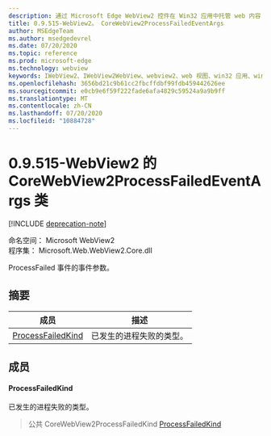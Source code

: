 ```yaml
---
description: 通过 Microsoft Edge WebView2 控件在 Win32 应用中托管 web 内容
title: 0.9.515-WebView2。 CoreWebView2ProcessFailedEventArgs
author: MSEdgeTeam
ms.author: msedgedevrel
ms.date: 07/20/2020
ms.topic: reference
ms.prod: microsoft-edge
ms.technology: webview
keywords: IWebView2、IWebView2WebView、webview2、web 视图、win32 应用、win32、edge、ICoreWebView2、ICoreWebView2Controller、浏览器控件、边缘 html
ms.openlocfilehash: 3656bd21c9b61cc2fbcffdbf99fdb459442626ee
ms.sourcegitcommit: e0cb9e6f59f222fade6afa4829c59524a9a9b9ff
ms.translationtype: MT
ms.contentlocale: zh-CN
ms.lasthandoff: 07/20/2020
ms.locfileid: "10884728"
---
```

# 0.9.515-WebView2 的 CoreWebView2ProcessFailedEventArgs 类 

[!INCLUDE [deprecation-note](../../includes/deprecation-note.md)]

命名空间： Microsoft WebView2 \
程序集： Microsoft.Web.WebView2.Core.dll

ProcessFailed 事件的事件参数。

## 摘要

 成员                        | 描述
--------------------------------|---------------------------------------------
[ProcessFailedKind](#processfailedkind) | 已发生的进程失败的类型。

## 成员

#### ProcessFailedKind 

已发生的进程失败的类型。

> 公共 CoreWebView2ProcessFailedKind [ProcessFailedKind](#processfailedkind)

